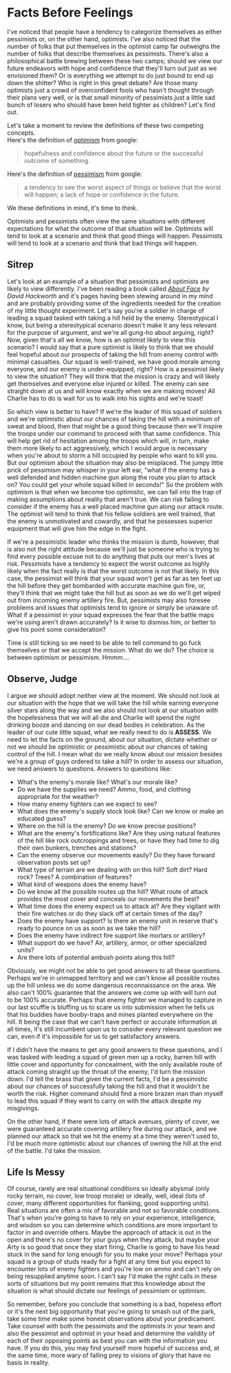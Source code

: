 # Facts Before Feelings
I've noticed that people have a tendency to categorize themselves as either pessimists or, on the other hand, optimists. I've also noticed that the number of folks that put themselves in the optimist camp far outweighs the number of folks that describe themselves as pessimists.  There's also a philosophical battle brewing between these two camps; should we view our future endeavors with hope and confidence that they'll turn out just as we envisioned them? Or is everything we attempt to do just bound to end up down the shitter? Who is right in this great debate? Are those many optimists just a crowd of overconfident fools who hasn't thought through their plans very well, or is that small minority of pessimists just a little sad bunch of losers who should have been held tighter as children? Let's find out.

Let's take a moment to review the definitions of these two competing concepts.  
Here's the definition of [optimism](https://www.google.com/search?q=optimism+definition) from google:
> hopefulness and confidence about the future or the successful outcome of something.

Here's the definition of [pessimism](https://www.google.com/search?q=pessimism+definition) from google:
> a tendency to see the worst aspect of things or believe that the worst will happen; a lack of hope or confidence in the future.

We these definitions in mind, it's time to think.

Optimists and pessimists often view the same situations with different expectations for what the outcome of that situation will be. Optimists will tend to look at a scenario and think that good things will happen. Pessimists will tend to look at a scenario and think that bad things will happen.

## Sitrep
Let's look at an example of a situation that pessimists and optimists are likely to view differently. I've been reading a book called *[About Face](https://www.amazon.com/About-Face-Odyssey-American-Warrior/dp/0671695347/ref=sr_1_1) by David Hackworth* and it's pages having been stewing around in my mind and are probably providing some of the ingredients needed for the creation of my little thought experiment. Let's say you're a soldier in charge of leading a squad tasked with taking a hill held by the enemy. Stereotypical I know, but being a stereotypical scenario doesn't make it any less relevant for the purpose of argument, and we're all gung-ho about arguing, right? Now, given that's all we know, how is an optimist likely to view this scenario? I would say that a pure optimist is likely to think that we should feel hopeful about our prospects of taking the hill from enemy control with minimal casualties. Our squad is well-trained, we have good morale among everyone, and our enemy is under-equipped, right? How is a pessimist likely to view the situation? They will think that the mission is crazy and will likely get themselves and everyone else injured or killed. The enemy can see straight down at us and will know exactly when we are making moves! All Charlie has to do is wait for us to walk into his sights and we're toast!

So which view is better to have? If we're the leader of this squad of soldiers and we're optimistic about our chances of taking the hill with a minimum of sweat and blood, then that might be a good thing because then we'll inspire the troops under our command to proceed with that same confidence. This will help get rid of hesitation among the troops which will, in turn, make them more likely to act aggressively, which I would argue is necessary when you're about to storm a hill occupied by people who want to kill you. But our optimism about the situation may also be misplaced. The jumpy little prick of pessimism may whisper in your left ear, "what if the enemy has a well defended and hidden machine gun along the route you plan to attack on? You could get your whole squad killed in seconds!" So the problem with optimism is that when we become too optimistic, we can fall into the trap of making assumptions about reality that aren't true. We can risk failing to consider if the enemy has a well placed machine gun along our attack route. The optimist will tend to think that his fellow soldiers are well trained, that the enemy is unmotivated and cowardly, and that he possesses superior equipment that will give him the edge in the fight.

If we're a pessimistic leader who thinks the mission is dumb, however, that is also not the right attitude because we'll just be someone who is trying to find every possible excuse not to do anything that puts our men's lives at risk. Pessimists have a tendency to expect the worst outcome as highly likely when the fact really is that the worst outcome is not that likely. In this case, the pessimist will think that your squad won't get as far as ten feet up the hill before they get bombarded with accurate machine gun fire, or, they'll think that we might take the hill but as soon as we do we'll get wiped out from incoming enemy artillery fire. But, pessimists may also foresee problems and issues that optimists tend to ignore or simply be unaware of. What if a pessimist in your squad expresses the fear that the battle maps we're using aren't drawn accurately? Is it wise to dismiss him, or better to give his point some consideration?

Time is still ticking so we need to be able to tell command to go fuck themselves or that we accept the mission. What do we do? The choice is between optimism or pessimism. Hmmm....

## Observe, Judge
I argue we should adopt neither view at the moment. We should not look at our situation with the hope that we will take the hill while earning everyone silver stars along the way and we also should not look at our situation with the hopelessness that we will all die and Charlie will spend the night drinking booze and dancing on our dead bodies in celebration. As the leader of our cute little squad, what we really need to do is **ASSESS**. We need to let the facts on the ground, about our situation, dictate whether or not we should be optimistic or pessimistic about our chances of taking control of the hill. I mean what do we really know about our mission besides we're a group of guys ordered to take a hill? In order to assess our situation, we need answers to questions. Answers to questions like:
- What's the enemy's morale like? What's our morale like?
- Do we have the supplies we need? Ammo, food, and clothing appropriate for the weather?
- How many enemy fighters can we expect to see?
- What does the enemy's supply stock look like? Can we know or make an educated guess?
- Where on the hill is the enemy? Do we know precise positions?
- What are the enemy's fortifications like? Are they using natural features of the hill like rock outcroppings and trees, or have they had time to dig their own bunkers, trenches and stations?
- Can the enemy observe our movements easily? Do they have forward observation posts set up?
- What type of terrain are we dealing with on this hill? Soft dirt? Hard rock? Trees? A combination of features?
- What kind of weapons does the enemy have?
- Do we know all the possible routes up the hill? What route of attack provides the most cover and conceals our movements the best?
- What time does the enemy expect us to attack at? Are they vigilant with their fire watches or do they slack off at certain times of the day?
- Does the enemy have support? Is there an enemy unit in reserve that's ready to pounce on us as soon as we take the hill?
- Does the enemy have indirect fire support like mortars or artillery?
- What support do we have? Air, artillery, armor, or other specialized units?
- Are there lots of potential ambush points along this hill?

Obviously, we might not be able to get good answers to all these questions. Perhaps we're in unmapped territory and we can't know all possible routes up the hill unless we do some dangerous reconnaissance on the area. We also can't 100% guarantee that the answers we come up with will turn out to be 100% accurate. Perhaps that enemy fighter we managed to capture in our last scuffle is bluffing us to scare us into submission when he tells us that his buddies have booby-traps and mines planted everywhere on the hill. It being the case that we can't have perfect or accurate information at all times, it's still incumbent upon us to consider every relevant question we can, even if it's impossible for us to get satisfactory answers.

If I didn't have the means to get any good answers to these questions, and I was tasked with leading a squad of green men up a rocky, barren hill with little cover and opportunity for concealment, with the only available route of attack coming straight up the throat of the enemy, I'd turn the mission down. I'd tell the brass that given the current facts, I'd be a pessimistic about our chances of successfully taking the hill and that it wouldn't be worth the risk. Higher command should find a more brazen man than myself to lead this squad if they want to carry on with the attack despite my misgivings.

On the other hand, if there were lots of attack avenues, plenty of cover, we were guaranteed accurate covering artillery fire during our attack, and we planned our attack so that we hit the enemy at a time they weren't used to, I'd be much more optimistic about our chances of owning the hill at the end of the battle. I'd take the mission.

## Life Is Messy
Of course, rarely are real situational conditions so ideally abysmal (only rocky terrain, no cover, low troop morale) or ideally, well, ideal (lots of cover, many different opportunities for flanking, good supporting units). Real situations are often a mix of favorable and not so favorable conditions. That's when you're going to have to rely on your experience, intelligence, and wisdom so you can determine which conditions are more important to factor in and override others. Maybe the approach of attack is out in the open and there's no cover for your guys when they attack, but maybe your Arty is so good that once they start firing, Charlie is going to have his head stuck in the sand for long enough for you to make your move? Perhaps your squad is a group of studs ready for a fight at any time but you expect to encounter lots of enemy fighters and you're low on ammo and can't rely on being resupplied anytime soon. I can't say I'd make the right calls in these sorts of situations but my point remains that this knowledge about the situation is what should dictate our feelings of pessimism or optimism.  

So remember, before you conclude that something is a bad, hopeless effort or it's the next big opportunity that you're going to smash out of the park, take some time make some honest observations about your predicament. Take counsel with both the pessimists and the optimists in your team and also the pessimist and optimist in your head and determine the validity of each of their opposing points as best you can with the information you have. If you do this, you may find yourself more hopeful of success and, at the same time, more wary of falling prey to visions of glory that have no basis in reality.
